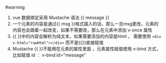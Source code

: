#warning
1. vue 数据绑定采用 Mustache 语法 {{ message }}
2. 一个元素的内容是通过{{ msg }}格式插入的话，那么一旦msg更改，元素的内容也会跟着一起改变，如果不需要改，那么在元素中添加 v-once 属性
3. {{ }}中的内容会解析为纯文本，如果需要添加的内容是html ， 需要使用 `<div v-html="rawHtml"></div>` 而不是{{}}直接赋值
4. Mustache {{ }}不能用在元素的属性里面 ，元素属性赋值使用 v-bind 方式，比如赋值 id ： v-bind:id="message"
